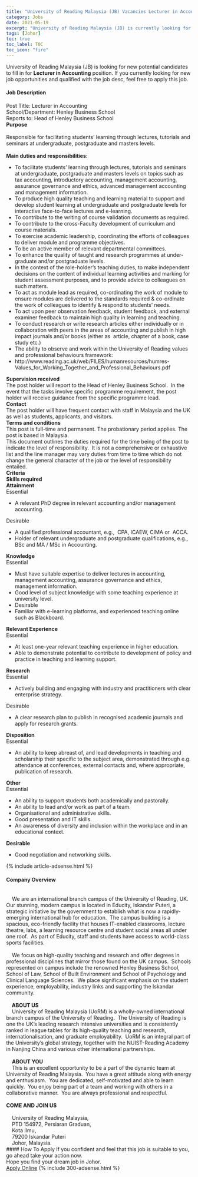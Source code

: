 ```yaml
---
title: "University of Reading Malaysia (JB) Vacancies Lecturer in Accounting" 
category: Jobs 
date: 2021-05-19 
excerpt: "University of Reading Malaysia (JB) is currently looking for suitable person to fill in the Lecturer in Accounting which based in Johor" 
tags: [Johor] 
toc: true 
toc_label: TOC 
toc_icon: "fire" 
--- 
```


<p>University of Reading Malaysia (JB) is looking for new potential candidates to fill in for <b>Lecturer in Accounting</b> position. If you currently looking for new job opportunities and qualified with the job desc, feel free to apply this job.
</p><div><div><h4>Job Description</h4></div><div><div><span><div><div>Post Title: Lecturer in Accounting<br>School/Department: Henley Business School<br>Reports to: Head of Henley Business School</div><div><strong>Purpose</strong></div><div><br>Responsible for facilitating students&#8217; learning through lectures, tutorials and seminars at undergraduate, postgraduate and masters levels.&#160;</div><div><br><strong>Main duties and responsibilities:</strong></div><ul><li>To facilitate students&#8217; learning through lectures, tutorials and seminars at undergraduate, postgraduate and masters levels on topics such as tax accounting, introductory accounting, management accounting, assurance governance and ethics, advanced management accounting and management information.</li><li>To produce high quality teaching and learning material to support and develop student learning at undergraduate and postgraduate levels for interactive face-to-face lectures and e-learning.</li><li>To contribute to the writing of course validation documents as required.</li><li>To contribute to the cross-Faculty development of curriculum and course materials.</li><li>To exercise academic leadership, coordinating the efforts of colleagues to deliver module and programme objectives.</li><li>To be an active member of relevant departmental committees.</li><li>To enhance the quality of taught and research programmes at under-graduate and/or postgraduate levels.</li><li>In the context of the role-holder&#8217;s teaching duties, to make independent decisions on the content of individual learning activities and marking for student assessment purposes, and to provide advice to colleagues on such matters.</li><li>To act as module lead as required, co-ordinating the work of module to ensure modules are delivered to the standards required &amp; co-ordinate the work of colleagues to identify &amp; respond to students&#8217; needs.</li><li>To act upon peer observation feedback, student feedback, and external examiner feedback to maintain high quality in learning and teaching.</li><li>To conduct research or write research articles either individually or in collaboration with peers in the areas of accounting and publish in high impact journals and/or books (either as&#160; article, chapter of a book, case study etc.)</li><li>The ability to observe and work within the University of Reading values and professional behaviours framework:</li><li>http://www.reading.ac.uk/web/FILES/humanresources/humres-Values_for_Working_Together_and_Professional_Behaviours.pdf</li></ul><div><div><strong>Supervision received</strong><br>The post holder will report to the Head of Henley Business School.&#160; In the event that the tasks involve specific programme requirement, the post holder will receive guidance from the specific programme lead.</div><div><strong>Contact</strong><br>The post holder will have frequent contact with staff in Malaysia and the UK as well as students, applicants, and visitors.</div><div><strong>Terms and conditions</strong><br>This post is full-time and permanent. The probationary period applies. The post is based in Malaysia.</div><div>This document outlines the duties required for the time being of the post to indicate the level of responsibility.&#160; It is not a comprehensive or exhaustive list and the line manager may vary duties from time to time which do not change the general character of the job or the level of responsibility entailed.</div><div><strong>Criteria</strong></div><div><strong>Skills required</strong></div></div><div><strong>Attainment</strong></div><div>Essential</div><ul><li>A relevant PhD degree in relevant accounting and/or management accounting.</li></ul><div>Desirable</div><ul><li>A qualified professional accountant, e.g.,&#160; CPA, ICAEW, CIMA or&#160; ACCA.</li><li>Holder of relevant undergraduate and postgraduate qualifications, e.g., BSc and MA / MSc in Accounting.</li></ul><div><strong>Knowledge</strong></div><div>Essential</div><ul><li>Must have suitable expertise to deliver lectures in accounting, management accounting, assurance governance and ethics, management information.</li><li>Good level of subject knowledge with some teaching experience at university level.</li><li>Desirable</li><li>Familiar with e-learning platforms, and experienced teaching online such as Blackboard.</li></ul><div><strong>Relevant Experience</strong></div><div>Essential</div><ul><li>At least one-year relevant teaching experience in higher education.</li><li>Able to demonstrate potential to contribute to development of policy and practice in teaching and learning support.</li></ul><div><strong>Research&#160;</strong></div><div>Essential</div><ul><li>Actively building and engaging with industry and practitioners with clear enterprise strategy.</li></ul><div>Desirable</div><ul><li>A clear research plan to publish in recognised academic journals and apply for research grants.</li></ul><div><strong>Disposition</strong></div><div>Essential</div><ul><li>An ability to keep abreast of, and lead developments in teaching and scholarship their specific to the subject area, demonstrated through e.g. attendance at conferences, external contacts and, where appropriate, publication of research.</li></ul><div><strong>Other</strong></div><div>Essential</div><ul><li>An ability to support students both academically and pastorally.</li><li>An ability to lead and/or work as part of a team.</li><li>Organisational and administrative skills.</li><li>Good presentation and IT skills.</li><li>An awareness of diversity and inclusion within the workplace and in an educational context.</li></ul><div><b>Desirable</b></div><ul><li>Good negotiation and networking skills.</li></ul></div></span></div></div></div> 
{% include article-adsense.html %} 
<div><div><h4>Company Overview</h4></div><div><div><span><div><div>
	&#160; &#160;<br>
	&#160;&#160;&#160; We are an international branch campus of the University of Reading, UK.&#160; Our stunning, modern campus is located in Educity, Iskandar Puteri, a strategic initiative by the government to establish what is now a rapidly-emerging international hub for education.&#160; The campus building is a spacious, eco-friendly facility that houses IT-enabled classrooms, lecture theatre, labs, a learning resource centre and student social areas all under one roof.&#160; As part of Educity, staff and students have access to world-class sports facilities.<br>
	&#160;&#160;&#160;<br>
	&#160;&#160;&#160; We focus on high-quality teaching and research and offer degrees in professional disciplines that mirror those found on the UK campus.&#160; Schools represented on campus include the renowned Henley Business School, School of Law, School of Built Environment and School of Psychology and Clinical Language Sciences.&#160; We place significant emphasis on the student experience, employability, industry links and supporting the Iskandar community.<br>
	&#160;&#160;&#160;<br>
	&#160;&#160;&#160;<strong> ABOUT US</strong><br>
	&#160;&#160;&#160; University of Reading Malaysia (UoRM) is a wholly-owned international branch campus of the University of Reading.&#160; The University of Reading is one the UK&#8217;s leading research intensive universities and is consistently ranked in league tables for its high-quality teaching and research, internationalisation, and graduate employability.&#160; UoRM is an integral part of the University&#8217;s global strategy, together with the NUIST-Reading Academy in Nanjing China and various other international partnerships.<br>
	&#160;&#160;&#160;<br>
	&#160;&#160;&#160; <strong>ABOUT YOU</strong><br>
	&#160;&#160;&#160; This is an excellent opportunity to be a part of the dynamic team at University of Reading Malaysia.&#160; You have a great attitude along with energy and enthusiasm.&#160; You are dedicated, self-motivated and able to learn quickly.&#160; You enjoy being part of a team and working with others in a collaborative manner.&#160; You are always professional and respectful.<br><br><strong> COME AND JOIN US</strong><br>
	&#160;&#160;&#160;&#160;<br>
	&#160;&#160;&#160; University of Reading Malaysia,<br>
	&#160;&#160;&#160; PTD 154972, Persiaran Graduan,<br>
	&#160;&#160;&#160; Kota Ilmu,<br>
	&#160;&#160;&#160; 79200 Iskandar Puteri<br>
	&#160;&#160;&#160; Johor, Malaysia.</div></div></span></div></div></div> 
#### How To Apply 
If you confident and feel that this job is suitable to you, go ahead take your action now. <br/> 
Hope you find your dream job in Johor. <br/> 
<a href="https://www.jobstreet.com.my/en/job/lecturer-in-accounting-4554538?jobId=jobstreet-my-job-4554538&" class="btn btn--info" target="_blank" rel="nofollow noopenner">Apply Online</a> 
{% include 300-adsense.html %} 